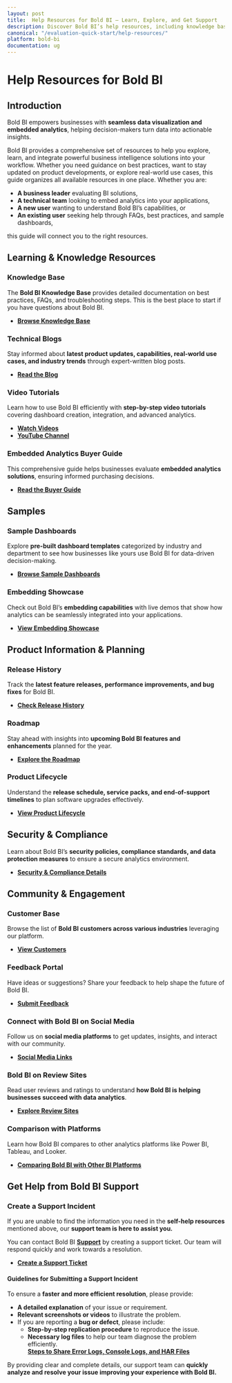```yaml
---
layout: post
title:  Help Resources for Bold BI – Learn, Explore, and Get Support
description: Discover Bold BI’s help resources, including knowledge base articles, blogs, sample dashboards, product lifecycle details, and support options. Learn, explore, and get assistance to maximize your BI experience.
canonical: "/evaluation-quick-start/help-resources/"
platform: bold-bi
documentation: ug
---
```


# Help Resources for Bold BI 

## Introduction 

Bold BI empowers businesses with **seamless data visualization and embedded analytics**, helping decision-makers turn data into actionable insights. 

Bold BI provides a comprehensive set of resources to help you explore, learn, and integrate powerful business intelligence solutions into your workflow. Whether you need guidance on best practices, want to stay updated on product developments, or explore real-world use cases, this guide organizes all available resources in one place.  Whether you are:  

- **A business leader** evaluating BI solutions,  
- **A technical team** looking to embed analytics into your applications,  
- **A new user** wanting to understand Bold BI’s capabilities, or  
- **An existing user** seeking help through FAQs, best practices, and sample dashboards,  

this guide will connect you to the right resources.  
  

## Learning & Knowledge Resources

### Knowledge Base

The **Bold BI Knowledge Base** provides detailed documentation on best practices, FAQs, and troubleshooting steps. This is the best place to start if you have questions about Bold BI.  

- [**Browse Knowledge Base**](https://support.boldbi.com/kb)  

### Technical Blogs
 
Stay informed about **latest product updates, capabilities, real-world use cases, and industry trends** through expert-written blog posts.  

- [**Read the Blog**](https://www.boldbi.com/blog/)  

### Video Tutorials 

Learn how to use Bold BI efficiently with **step-by-step video tutorials** covering dashboard creation, integration, and advanced analytics.  

- [**Watch Videos**](https://www.boldbi.com/videos/overview/)  
- [**YouTube Channel**](https://www.youtube.com/c/BoldBI) 

### Embedded Analytics Buyer Guide 

This comprehensive guide helps businesses evaluate **embedded analytics solutions**, ensuring informed purchasing decisions.  

- [**Read the Buyer Guide**](https://www.boldbi.com/embedded-analytics-buyers-guide/)  

## Samples

### Sample Dashboards

Explore **pre-built dashboard templates** categorized by industry and department to see how businesses like yours use Bold BI for data-driven decision-making.  

- [**Browse Sample Dashboards**](https://www.boldbi.com/dashboard-examples/)  

### Embedding Showcase  
 
Check out Bold BI’s **embedding capabilities** with live demos that show how analytics can be seamlessly integrated into your applications.  

- [**View Embedding Showcase**](https://samples.boldbi.com/embed/)  


## Product Information & Planning

### Release History

Track the **latest feature releases, performance improvements, and bug fixes** for Bold BI.  

- [**Check Release History**](https://www.boldbi.com/release-history/)  

### Roadmap

Stay ahead with insights into **upcoming Bold BI features and enhancements** planned for the year.  

- [**Explore the Roadmap**](https://www.boldbi.com/roadmap/)  

### Product Lifecycle

Understand the **release schedule, service packs, and end-of-support timelines** to plan software upgrades effectively.  

- [**View Product Lifecycle**](https://www.boldbi.com/support/product-lifecycle/)  

## Security & Compliance

Learn about Bold BI’s **security policies, compliance standards, and data protection measures** to ensure a secure analytics environment.  

- [**Security & Compliance Details**](https://www.boldbi.com/legal/security/)  

## Community & Engagement 

### Customer Base 

Browse the list of **Bold BI customers across various industries** leveraging our platform.  

- [**View Customers**](https://www.boldbi.com/customers/)  

### Feedback Portal  
 
Have ideas or suggestions? Share your feedback to help shape the future of Bold BI.  

- [**Submit Feedback**](https://www.boldbi.com/feedback)  

### Connect with Bold BI on Social Media
 
Follow us on **social media platforms** to get updates, insights, and interact with our community.  

- [**Social Media Links**](https://support.boldbi.com/kb/article/16158/connect-with-bold-bi-on-social-media-and-review-platforms#social-media-platforms)  

### Bold BI on Review Sites

Read user reviews and ratings to understand **how Bold BI is helping businesses succeed with data analytics**.  

- [**Explore Review Sites**](https://support.boldbi.com/kb/article/16158/connect-with-bold-bi-on-social-media-and-review-platforms#review-sites)  


### Comparison with Platforms

Learn how Bold BI compares to other analytics platforms like Power BI, Tableau, and Looker.

- [**Comparing Bold BI with Other BI Platforms**](/evaluation-quick-start/)  
 

## Get Help from Bold BI Support

### Create a Support Incident  

If you are unable to find the information you need in the **self-help resources** mentioned above, our **support team is here to assist you.**  

You can contact Bold BI **[Support](https://www.boldbi.com/support/)** by creating a support ticket. Our team will respond quickly and work towards a resolution.  

- [**Create a Support Ticket**](https://support.boldbi.com/create)  

#### Guidelines for Submitting a Support Incident  

To ensure a **faster and more efficient resolution**, please provide:  

- **A detailed explanation** of your issue or requirement.  
- **Relevant screenshots or videos** to illustrate the problem.  
- If you are reporting a **bug or defect**, please include:
    -  **Step-by-step replication procedure** to reproduce the issue.  
    -  **Necessary log files** to help our team diagnose the problem efficiently.  
     [**Steps to Share Error Logs, Console Logs, and HAR Files**](https://support.boldbi.com/kb/article/585/steps-to-share-the-error-log-console-log-and-har-file)  

By providing clear and complete details, our support team can **quickly analyze and resolve your issue improving your experience with Bold BI.**  

